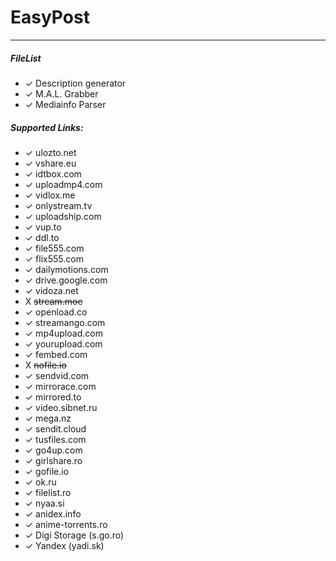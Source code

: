 # EasyPost
----------------
##### FileList
+ ✓ Description generator
+ ✓ M.A.L. Grabber
+ ✓ Mediainfo Parser

##### Supported Links:
+ ✓ ulozto.net
+ ✓ vshare.eu
+ ✓ idtbox.com
+ ✓ uploadmp4.com
+ ✓ vidlox.me
+ ✓ onlystream.tv
+ ✓ uploadship.com
+ ✓ vup.to
+ ✓ ddl.to
+ ✓ file555.com
+ ✓ flix555.com
+ ✓ dailymotions.com
+ ✓ drive.google.com
+ ✓ vidoza.net
+ X ~~stream.moe~~
+ ✓ openload.co
+ ✓ streamango.com
+ ✓ mp4upload.com
+ ✓ yourupload.com
+ ✓ fembed.com
+ X ~~nofile.io~~
+ ✓ sendvid.com
+ ✓ mirrorace.com
+ ✓ mirrored.to
+ ✓ video.sibnet.ru
+ ✓ mega.nz
+ ✓ sendit.cloud
+ ✓ tusfiles.com
+ ✓ go4up.com
+ ✓ girlshare.ro
+ ✓ gofile.io
+ ✓ ok.ru
+ ✓ filelist.ro
+ ✓ nyaa.si
+ ✓ anidex.info
+ ✓ anime-torrents.ro
+ ✓ Digi Storage (s.go.ro)
+ ✓ Yandex (yadi.sk)